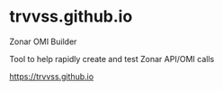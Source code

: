 # trvvss.github.io
Zonar OMI Builder

Tool to help rapidly create and test Zonar API/OMI calls

https://trvvss.github.io
